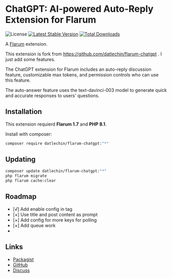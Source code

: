 # ChatGPT: AI-powered Auto-Reply Extension for Flarum

![License](https://img.shields.io/badge/license-MIT-blue.svg) [![Latest Stable Version](https://img.shields.io/packagist/v/nodeloc/flarum-chatgpt.svg)](https://packagist.org/packages/nodeloc/flarum-chatgpt) [![Total Downloads](https://img.shields.io/packagist/dt/nodeloc/flarum-chatgpt.svg)](https://packagist.org/packages/datlechin/flarum-chatgpt)

A [Flarum](http://flarum.org) extension.

This extension is fork from https://github.com/datlechin/flarum-chatgpt . I just add some features.

The ChatGPT extension for Flarum includes an auto-reply discussion feature, customizable max tokens, and permission controls who can use this feature.

The auto-answer feature uses the text-davinci-003 model to generate quick and accurate responses to users' questions.

## Installation

This extension requierd **Flarum 1.7** and **PHP 8.1**.

Install with composer:

```sh
composer require datlechin/flarum-chatgpt:"*"
```

## Updating

```sh
composer update datlechin/flarum-chatgpt:"*"
php flarum migrate
php flarum cache:clear
```

## Roadmap

- [√] Add enable config in tag
- [×] Use title and post content as prompt
- [×] Add config for more keys for polling
- [×] Add queue work
- 
## Links

- [Packagist](https://packagist.org/packages/nodeloc/flarum-chatgpt)
- [GitHub](https://github.com/nodeloc/flarum-chatgpt)
- [Discuss](https://discuss.flarum.org/d/32535)
